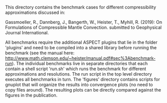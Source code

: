 This directory contains the benchmark cases for different compressibility
approximations discussed in:

Gassmoeller, R., Dannberg, J., Bangerth, W., Heister, T., Myhill, R. (2019): On
Formulations of Compressible Mantle Convection. submitted to Geophysical
Journal International.

All benchmarks require the additional ASPECT plugins that lie in the folder
'plugins' and need to be compiled into a shared library before running the
benchmark (see the manual here:
http://www.math.clemson.edu/~heister/manual.pdf#sec%3Abenchmark-run). The
individual benchmarks live in separate directories that each contain a shell
script 'run.sh' which runs the benchmark for different approximations and
resolutions. The run script in the top level directory executes all benchmarks
in turn. The 'figures' directory contains scripts for gnuplot that will
organize the results into convergence plots (no need to copy files around). The
resulting plots can be directly compared against the figures in the
publication.

